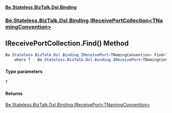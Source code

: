 #### [Be.Stateless.BizTalk.Dsl.Binding](README.md 'README')
### [Be.Stateless.BizTalk.Dsl.Binding](Be.Stateless.BizTalk.Dsl.Binding.md 'Be.Stateless.BizTalk.Dsl.Binding').[IReceivePortCollection&lt;TNamingConvention&gt;](IReceivePortCollection_TNamingConvention_.md 'Be.Stateless.BizTalk.Dsl.Binding.IReceivePortCollection<TNamingConvention>')

## IReceivePortCollection<TNamingConvention>.Find<T>() Method

```csharp
Be.Stateless.BizTalk.Dsl.Binding.IReceivePort<TNamingConvention> Find<T>()
    where T : Be.Stateless.BizTalk.Dsl.Binding.IReceivePort<TNamingConvention>;
```
#### Type parameters

<a name='Be.Stateless.BizTalk.Dsl.Binding.IReceivePortCollection_TNamingConvention_.Find_T_().T'></a>

`T`

#### Returns
[Be.Stateless.BizTalk.Dsl.Binding.IReceivePort&lt;](IReceivePort_TNamingConvention_.md 'Be.Stateless.BizTalk.Dsl.Binding.IReceivePort<TNamingConvention>')[TNamingConvention](IReceivePortCollection_TNamingConvention_.md#Be.Stateless.BizTalk.Dsl.Binding.IReceivePortCollection_TNamingConvention_.TNamingConvention 'Be.Stateless.BizTalk.Dsl.Binding.IReceivePortCollection<TNamingConvention>.TNamingConvention')[&gt;](IReceivePort_TNamingConvention_.md 'Be.Stateless.BizTalk.Dsl.Binding.IReceivePort<TNamingConvention>')